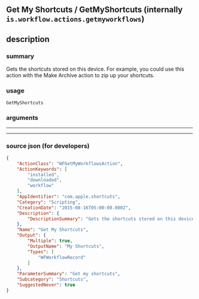 
## Get My Shortcuts / GetMyShortcuts (internally `is.workflow.actions.getmyworkflows`)


## description

### summary

Gets the shortcuts stored on this device. For example, you could use this action with the Make Archive action to zip up your shortcuts.


### usage
```
GetMyShortcuts 
```

### arguments

---



---

### source json (for developers)

```json
{
	"ActionClass": "WFGetMyWorkflowsAction",
	"ActionKeywords": [
		"installed",
		"downloaded",
		"workflow"
	],
	"AppIdentifier": "com.apple.shortcuts",
	"Category": "Scripting",
	"CreationDate": "2015-08-16T05:00:00.000Z",
	"Description": {
		"DescriptionSummary": "Gets the shortcuts stored on this device. For example, you could use this action with the Make Archive action to zip up your shortcuts."
	},
	"Name": "Get My Shortcuts",
	"Output": {
		"Multiple": true,
		"OutputName": "My Shortcuts",
		"Types": [
			"WFWorkflowRecord"
		]
	},
	"ParameterSummary": "Get my shortcuts",
	"Subcategory": "Shortcuts",
	"SuggestedNever": true
}
```
